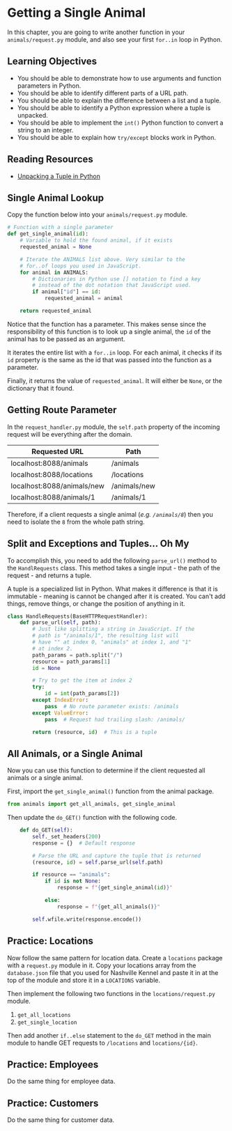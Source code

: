 # Getting a Single Animal

In this chapter, you are going to write another function in your `animals/request.py` module, and also see your first `for..in` loop in Python.

## Learning Objectives

* You should be able to demonstrate how to use arguments and function parameters in Python.
* You should be able to identify different parts of a URL path.
* You should be able to explain the difference between a list and a tuple.
* You should be able to identify a Python expression where a tuple is unpacked.
* You should be able to implement the `int()` Python function to convert a string to an integer.
* You should be able to explain how `try/except` blocks work in Python.

## Reading Resources

* [Unpacking a Tuple in Python](https://www.geeksforgeeks.org/unpacking-a-tuple-in-python/)

## Single Animal Lookup

Copy the function below into your `animals/request.py` module.

```py
# Function with a single parameter
def get_single_animal(id):
    # Variable to hold the found animal, if it exists
    requested_animal = None

    # Iterate the ANIMALS list above. Very similar to the
    # for..of loops you used in JavaScript.
    for animal in ANIMALS:
        # Dictionaries in Python use [] notation to find a key
        # instead of the dot notation that JavaScript used.
        if animal["id"] == id:
            requested_animal = animal

    return requested_animal
```

Notice that the function has a parameter. This makes sense since the responsibility of this function is to look up a single animal, the `id` of the animal has to be passed as an argument.

It iterates the entire list with a `for..in` loop. For each animal, it checks if its `id` property is the same as the id that was passed into the function as a parameter.

Finally, it returns the value of `requested_animal`. It will either be `None`, or the dictionary that it found.

## Getting Route Parameter

In the `request_handler.py` module, the `self.path` property of the incoming request will be everything after the domain.

| Requested URL | Path |
|--|--|
| localhost:8088/animals | /animals  |
| localhost:8088/locations | /locations  |
| localhost:8088/animals/new | /animals/new  |
| localhost:8088/animals/1 | /animals/1  |

Therefore, if a client requests a single animal (_e.g. `/animals/8`_) then you need to isolate the `8` from the whole path string.

## Split and Exceptions and Tuples... Oh My

To accomplish this, you need to add the following `parse_url()` method to the `HandlRequests` class. This method takes a single input - the path of the request - and returns a tuple.

A tuple is a specialized list in Python. What makes it difference is that it is immutable - meaning is cannot be changed after it is created. You can't add things, remove things, or change the position of anything in it.

```py
class HandleRequests(BaseHTTPRequestHandler):
    def parse_url(self, path):
        # Just like splitting a string in JavaScript. If the
        # path is "/animals/1", the resulting list will
        # have "" at index 0, "animals" at index 1, and "1"
        # at index 2.
        path_params = path.split("/")
        resource = path_params[1]
        id = None

        # Try to get the item at index 2
        try:
            id = int(path_params[2])
        except IndexError:
            pass  # No route parameter exists: /animals
        except ValueError:
            pass  # Request had trailing slash: /animals/

        return (resource, id)  # This is a tuple
```

## All Animals, or a Single Animal

Now you can use this function to determine if the client requested all animals or a single animal.

First, import the `get_single_animal()` function from the animal package.

```py
from animals import get_all_animals, get_single_animal
```

Then update the `do_GET()` function with the following code.

```py
    def do_GET(self):
        self._set_headers(200)
        response = {}  # Default response

        # Parse the URL and capture the tuple that is returned
        (resource, id) = self.parse_url(self.path)

        if resource == "animals":
            if id is not None:
                response = f"{get_single_animal(id)}"

            else:
                response = f"{get_all_animals()}"

        self.wfile.write(response.encode())
```

## Practice: Locations

Now follow the same pattern for location data. Create a `locations` package with a `request.py` module in it. Copy your locations array from the `database.json` file that you used for Nashville Kennel and paste it in at the top of the module and store it in a `LOCATIONS` variable.

Then implement the following two functions in the `locations/request.py` module.

1. `get_all_locations`
1. `get_single_location`

Then add another `if..else` statement to the `do_GET` method in the main module to handle GET requests to `/locations` and `locations/{id}`.

## Practice: Employees

Do the same thing for employee data.

## Practice: Customers

Do the same thing for customer data.